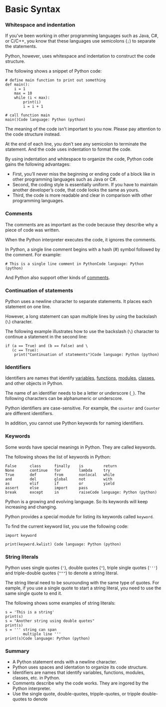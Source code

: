 Basic Syntax
============

### Whitespace and indentation

If you’ve been working in other programming languages such as Java, C\#, or C/C++, you know that these languages use semicolons (`;`) to separate the statements.

Python, however, uses whitespace and indentation to construct the code structure.

The following shows a snippet of Python code:

    # define main function to print out something
    def main():
        i = 1
        max = 10
        while (i < max):
            print(i)
            i = i + 1

    # call function main
    main()Code language: Python (python)

The meaning of the code isn’t important to you now. Please pay attention to the code structure instead.

At the end of each line, you don’t see any semicolon to terminate the statement. And the code uses indentation to format the code.

By using indentation and whitespace to organize the code, Python code gains the following advantages:

-   First, you’ll never miss the beginning or ending code of a block like in other programming languages such as Java or C\#.
-   Second, the coding style is essentially uniform. If you have to maintain another developer’s code, that code looks the same as yours.
-   Third, the code is more readable and clear in comparison with other programming languages.

### Comments

The comments are as important as the code because they describe why a piece of code was written.

When the Python interpreter executes the code, it ignores the comments.

In Python, a single line comment begins with a hash (\#) symbol followed by the comment. For example:

    # This is a single line comment in PythonCode language: Python (python)

And Python also support other kinds of [comments](https://www.pythontutorial.net/python-basics/python-comments/).

### Continuation of statements

Python uses a newline character to separate statements. It places each statement on one line.

However, a long statement can span multiple lines by using the backslash (`\`) character.

The following example illustrates how to use the backslash (`\`) character to continue a statement in the second line:

    if (a == True) and (b == False) and \
       (c == True):
        print("Continuation of statements")Code language: Python (python)

### Identifiers

Identifiers are names that identify [variables](https://www.pythontutorial.net/python-basics/python-variables/), [functions](https://www.pythontutorial.net/python-basics/python-functions/), [modules](https://www.pythontutorial.net/python-basics/python-module/), [classes](https://www.pythontutorial.net/python-oop/python-class/), and other objects in Python.

The name of an identifier needs to be a letter or underscore (`_`). The following characters can be alphanumeric or underscore.

Python identifiers are case-sensitive. For example, the `counter` and `Counter` are different identifiers.

In addition, you cannot use Python keywords for naming identifiers.

### Keywords

Some words have special meanings in Python. They are called keywords.

The following shows the list of keywords in Python:

    False      class      finally    is         return
    None       continue   for        lambda     try
    True       def        from       nonlocal   while
    and        del        global     not        with
    as         elif       if         or         yield
    assert     else       import     pass
    break      except     in         raiseCode language: Python (python)

Python is a growing and evolving language. So its keywords will keep increasing and changing.

Python provides a special module for listing its keywords called `keyword`*.*

To find the current keyword list, you use the following code:

    import keyword

    print(keyword.kwlist) Code language: Python (python)

### String literals

Python uses single quotes (`'`), double quotes (`"`), triple single quotes (`'''`) and triple-double quotes (`"""`) to denote a string literal.

The string literal need to be sourounding with the same type of quotes. For eample, if you use a single quote to start a string literal, you need to use the same single quote to end it.

The following shows some examples of string literals:

    s = 'This is a string'
    print(s)
    s = "Another string using double quotes"
    print(s)
    s = ''' string can span
            multiple line '''
    print(s)Code language: Python (python)

### Summary

-   A Python statement ends with a newline character.
-   Python uses spaces and identation to organize its code structure.
-   Identifiers are names that identify variables, functions, modules, classes, etc. in Python.
-   Comments describe why the code works. They are ingored by the Python interpreter.
-   Use the single quote, double-quotes, tripple-quotes, or tripple double-quotes to denote
